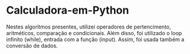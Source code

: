 # Calculadora-em-Python
Nestes algoritmos presentes, utilizei operadores de pertencimento, aritméticos, comparação e condicionais. Além disso, foi utilizado o loop infinito (while), entrada com a função (input). Assim, foi usada também a conversão de dados.
